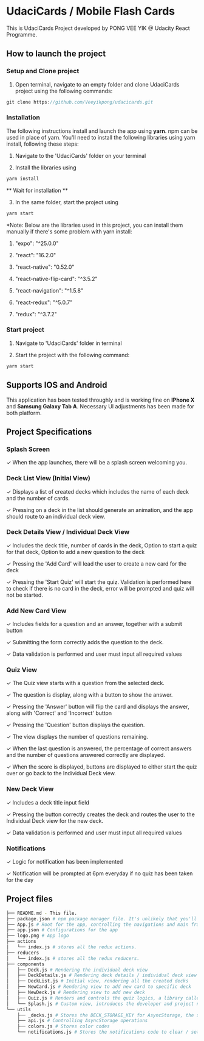 # UdaciCards / Mobile Flash Cards
This is UdaciCards Project developed by PONG VEE YIK @ Udacity React Programme.

## How to launch the project
### Setup and Clone project
1. Open terminal, navigate to an empty folder and clone UdaciCards project using the following commands:
```js
git clone https://github.com/Veeyikpong/udacicards.git
```

### Installation
The following instructions install and launch the app using <b>yarn</b>. npm can be used in place of yarn.
You'll need to install the following libraries using yarn install, following these steps:
1. Navigate to the 'UdaciCards' folder on your terminal

2. Install the libraries using
```js
yarn install
```
** Wait for installation **

3. In the same folder, start the project using
```js
yarn start
```

*Note: Below are the libraries used in this project, you can install them manually if there's some problem with yarn install:

1. "expo": "^25.0.0"

2. "react": "16.2.0"

3. "react-native": "0.52.0"

4. "react-native-flip-card": "^3.5.2"

5. "react-navigation": "^1.5.8"

6. "react-redux": "^5.0.7"

7. "redux": "^3.7.2"

### Start project
1. Navigate to 'UdaciCards' folder in terminal

2. Start the project with the following command:
```js
yarn start
```

## Supports IOS and Android
This application has been tested throughly and is working fine on <b>IPhone X</b> and <b>Samsung Galaxy Tab A</b>. Necessary UI adjustments has been made for both platform.

## Project Specifications
### Splash Screen
✓ When the app launches, there will be a splash screen welcoming you.

### Deck List View (Initial View)
✓ Displays a list of created decks which includes the name of each deck and the number of cards.

✓ Pressing on a deck in the list should generate an animation, and the app should route to an individual deck view.

### Deck Details View / Individual Deck View
✓ Includes the deck title, number of cards in the deck, Option to start a quiz for that deck, Option to add a new question to the deck

✓ Pressing the 'Add Card' will lead the user to create a new card for the deck

✓ Pressing the 'Start Quiz' will start the quiz. Validation is performed here to check if there is no card in the deck, error will be prompted and quiz will not be started.

### Add New Card View
✓ Includes fields for a question and an answer, together with a submit button

✓ Submitting the form correctly adds the question to the deck.

✓ Data validation is performed and user must input all required values

### Quiz View
✓ The Quiz view starts with a question from the selected deck.

✓ The question is display, along with a button to show the answer.

✓ Pressing the 'Answer' button will flip the card and displays the answer, along with 'Correct' and 'Incorrect' button

✓ Pressing the 'Question' button displays the question.

✓ The view displays the number of questions remaining.

✓ When the last question is answered, the percentage of correct answers and the number of questions answered correctly are displayed.

✓ When the score is displayed, buttons are displayed to either start the quiz over or go back to the Individual Deck view.

### New Deck View
✓ Includes a deck title input field

✓ Pressing the button correctly creates the deck and routes the user to the Individual Deck view for the new deck.

✓ Data validation is performed and user must input all required values

### Notifications
✓ Logic for notification has been implemented

✓ Notification will be prompted at 6pm everyday if no quiz has been taken for the day

## Project files
```bash
├── README.md - This file.
├── package.json # npm package manager file. It's unlikely that you'll need to modify this.
├── App.js # Root for the app, controlling the navigations and main frames for the app
├── app.json # Configurations for the app
├── logo.png # App logo
├── actions
│   └── index.js # stores all the redux actions.
├── reducers
│   └── index.js # stores all the redux reducers.
├── components
│   ├── Deck.js # Rendering the individual deck view
│   ├── DeckDetails.js # Rendering deck details / individual deck view
│   ├── DeckList.js # Initial view, rendering all the created decks
│   ├── NewCard.js # Rendering view to add new card to specific deck
│   ├── NewDeck.js # Rendering view to add new deck
│   ├── Quiz.js # Renders and controls the quiz logics, a library called <b>react-native-flip-card</b> is used here to ensure the card flipping render    nicely
│   └── Splash.js # Custom view, introduces the developer and project name for a second before the app starts
└── utils
    ├── _decks.js # Stores the DECK_STORAGE_KEY for AsyncStorage, the sample deck and also deck parsing function
    ├── api.js # Controlling AsyncStorage operations
    ├── colors.js # Stores color codes
    └── notifications.js # Stores the notifications code to clear / set notifications